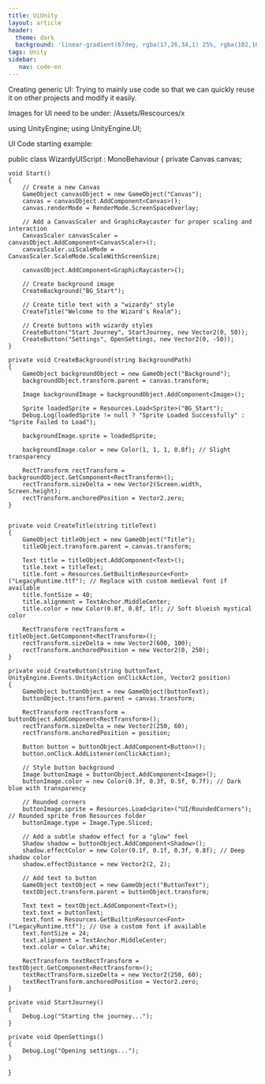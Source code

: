 ```yaml
---
title: UiUnity
layout: article
header:
  theme: dark
  background: 'linear-gradient(67deg, rgba(17,26,34,1) 25%, rgba(102,102,102,1) 43%, rgba(255,255,255,1) 80%)'
tags: Unity
sidebar: 
   nav: code-en   
--- 
```


Creating generic UI:
Trying to mainly use code so that we can quickly reuse it on other projects and modify it easily.

Images for UI need to be under:
/Assets/Rescources/x

using UnityEngine;
using UnityEngine.UI;

UI Code starting example:

public class WizardyUIScript : MonoBehaviour
{
    private Canvas canvas;

    void Start()
    {
        // Create a new Canvas
        GameObject canvasObject = new GameObject("Canvas");
        canvas = canvasObject.AddComponent<Canvas>();
        canvas.renderMode = RenderMode.ScreenSpaceOverlay;

        // Add a CanvasScaler and GraphicRaycaster for proper scaling and interaction
        CanvasScaler canvasScaler = canvasObject.AddComponent<CanvasScaler>();
        canvasScaler.uiScaleMode = CanvasScaler.ScaleMode.ScaleWithScreenSize;

        canvasObject.AddComponent<GraphicRaycaster>();

        // Create background image
        CreateBackground("BG_Start");

        // Create title text with a "wizardy" style
        CreateTitle("Welcome to the Wizard's Realm");

        // Create buttons with wizardy styles
        CreateButton("Start Journey", StartJourney, new Vector2(0, 50));
        CreateButton("Settings", OpenSettings, new Vector2(0, -50));
    }

    private void CreateBackground(string backgroundPath)
    { 
        GameObject backgroundObject = new GameObject("Background");
        backgroundObject.transform.parent = canvas.transform;

        Image backgroundImage = backgroundObject.AddComponent<Image>();

        Sprite loadedSprite = Resources.Load<Sprite>("BG_Start");
        Debug.Log(loadedSprite != null ? "Sprite Loaded Successfully" : "Sprite Failed to Load");

        backgroundImage.sprite = loadedSprite;

        backgroundImage.color = new Color(1, 1, 1, 0.8f); // Slight transparency

        RectTransform rectTransform = backgroundObject.GetComponent<RectTransform>();
        rectTransform.sizeDelta = new Vector2(Screen.width, Screen.height);
        rectTransform.anchoredPosition = Vector2.zero;
    }


    private void CreateTitle(string titleText)
    {
        GameObject titleObject = new GameObject("Title");
        titleObject.transform.parent = canvas.transform;

        Text title = titleObject.AddComponent<Text>();
        title.text = titleText;
        title.font = Resources.GetBuiltinResource<Font>("LegacyRuntime.ttf"); // Replace with custom medieval font if available
        title.fontSize = 40;
        title.alignment = TextAnchor.MiddleCenter;
        title.color = new Color(0.8f, 0.8f, 1f); // Soft blueish mystical color

        RectTransform rectTransform = titleObject.GetComponent<RectTransform>();
        rectTransform.sizeDelta = new Vector2(600, 100);
        rectTransform.anchoredPosition = new Vector2(0, 250);
    }

    private void CreateButton(string buttonText, UnityEngine.Events.UnityAction onClickAction, Vector2 position)
    {
        GameObject buttonObject = new GameObject(buttonText);
        buttonObject.transform.parent = canvas.transform;

        RectTransform rectTransform = buttonObject.AddComponent<RectTransform>();
        rectTransform.sizeDelta = new Vector2(250, 60);
        rectTransform.anchoredPosition = position;

        Button button = buttonObject.AddComponent<Button>();
        button.onClick.AddListener(onClickAction);

        // Style button background
        Image buttonImage = buttonObject.AddComponent<Image>();
        buttonImage.color = new Color(0.3f, 0.3f, 0.5f, 0.7f); // Dark blue with transparency

        // Rounded corners
        buttonImage.sprite = Resources.Load<Sprite>("UI/RoundedCorners"); // Rounded sprite from Resources folder
        buttonImage.type = Image.Type.Sliced;

        // Add a subtle shadow effect for a "glow" feel
        Shadow shadow = buttonObject.AddComponent<Shadow>();
        shadow.effectColor = new Color(0.1f, 0.1f, 0.3f, 0.8f); // Deep shadow color
        shadow.effectDistance = new Vector2(2, 2);

        // Add text to button
        GameObject textObject = new GameObject("ButtonText");
        textObject.transform.parent = buttonObject.transform;

        Text text = textObject.AddComponent<Text>();
        text.text = buttonText;
        text.font = Resources.GetBuiltinResource<Font>("LegacyRuntime.ttf"); // Use a custom font if available
        text.fontSize = 24;
        text.alignment = TextAnchor.MiddleCenter;
        text.color = Color.white;

        RectTransform textRectTransform = textObject.GetComponent<RectTransform>();
        textRectTransform.sizeDelta = new Vector2(250, 60);
        textRectTransform.anchoredPosition = Vector2.zero;
    }

    private void StartJourney()
    {
        Debug.Log("Starting the journey...");
    }

    private void OpenSettings()
    {
        Debug.Log("Opening settings...");
    }
}
